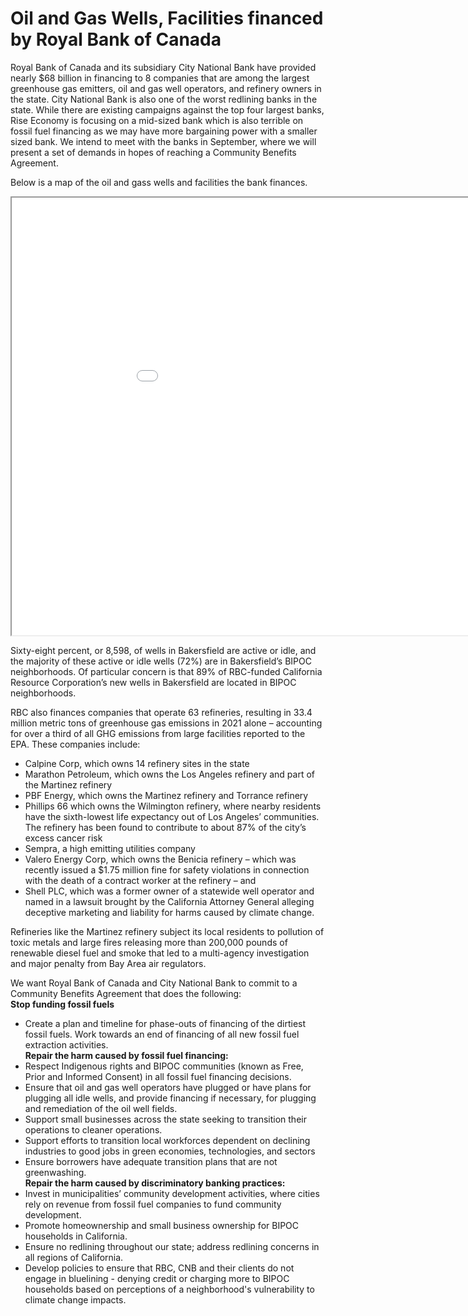 # Oil and Gas Wells, Facilities financed by Royal Bank of Canada
Royal Bank of Canada and its subsidiary City National Bank have provided nearly $68 billion in financing to 8 companies that are among the largest greenhouse gas emitters, oil and gas well operators, and refinery owners in the state. City National Bank is also one of the worst redlining banks in the state. While there are existing campaigns against the top four largest banks, Rise Economy is focusing on a mid-sized bank which is also terrible on fossil fuel financing as we may have more bargaining power with a smaller sized bank. We intend to meet with the banks in September, where we will present a set of demands in hopes of reaching a Community Benefits Agreement.

Below is a map of the oil and gass wells and facilities the bank finances.

<iframe src="maptestv37.html" height="700" width="1000"></iframe>

Sixty-eight percent, or 8,598, of wells in Bakersfield are active or idle, and the majority of these active or idle wells (72%) are in Bakersfield’s BIPOC neighborhoods. Of particular concern is that 89% of RBC-funded California Resource Corporation’s new wells in Bakersfield are located in BIPOC neighborhoods. 

RBC also finances companies that operate 63 refineries, resulting in 33.4 million metric tons of greenhouse gas emissions in 2021 alone – accounting for over a third of all GHG emissions from large facilities reported to the EPA. These companies include:
 - Calpine Corp, which owns 14 refinery sites in the state
 - Marathon Petroleum, which owns the Los Angeles refinery and part of the Martinez refinery
 - PBF Energy, which owns the Martinez refinery and Torrance refinery
 - Phillips 66 which owns the Wilmington refinery, where nearby residents have the sixth-lowest life expectancy out of Los Angeles’ communities. The refinery has been found to contribute to about 87% of the city’s excess cancer risk
 - Sempra, a high emitting utilities company
 - Valero Energy Corp, which owns the Benicia refinery – which was recently issued a $1.75 million fine for safety violations in connection with the death of a contract worker at the refinery –  and
 - Shell PLC, which was a former owner of a statewide well operator and named in a lawsuit brought by the California Attorney General alleging deceptive marketing and liability for harms caused by climate change.

Refineries like the Martinez refinery subject its local residents to pollution of toxic metals and large fires releasing more than 200,000 pounds of renewable diesel fuel and smoke that led to a multi-agency investigation and major penalty from Bay Area air regulators. 

We want Royal Bank of Canada and City National Bank to commit to a Community Benefits Agreement that does the following:
<br><strong>Stop funding fossil fuels </strong>
 - Create a plan and timeline for phase-outs of financing of the dirtiest fossil fuels. Work towards an end of financing of all new fossil fuel extraction activities.
<br><strong> Repair the harm caused by fossil fuel financing: </strong>
 - Respect Indigenous rights and BIPOC communities (known as Free, Prior and Informed Consent) in all fossil fuel financing decisions.
 - Ensure that oil and gas well operators have plugged or have plans for plugging all idle wells, and provide financing if necessary, for plugging and remediation of the oil well fields.
 - Support small businesses across the state seeking to transition their operations to cleaner operations.
 - Support efforts to transition local workforces dependent on declining industries to good jobs in green economies, technologies, and sectors
 - Ensure borrowers have adequate transition plans that are not greenwashing. 
<br><strong> Repair the harm caused by discriminatory banking practices: </strong>
 - Invest in municipalities’ community development activities, where cities rely on revenue from fossil fuel companies to fund community development.
 - Promote homeownership and small business ownership for BIPOC households in California.
 - Ensure no redlining throughout our state; address redlining concerns in all regions of California.
 - Develop policies to ensure that RBC, CNB and their clients do not engage in bluelining - denying credit or charging more to BIPOC households based on perceptions of a neighborhood's vulnerability to climate change impacts.

